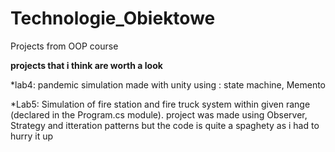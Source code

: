 # Technologie_Obiektowe

Projects from OOP course

**projects that i think are worth a look**

*lab4:
pandemic simulation made with unity using : state machine, Memento

*Lab5:
Simulation of fire station and fire truck system within given range (declared in the Program.cs module).
project was made using Observer, Strategy and itteration patterns but the code is quite a spaghety as i had to hurry it up
